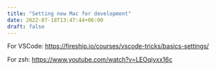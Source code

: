 ```yaml
---
title: "Setting new Mac for development"
date: 2022-07-18T13:47:44+06:00
draft: false
---
```


For VSCode: https://fireship.io/courses/vscode-tricks/basics-settings/

For zsh: https://www.youtube.com/watch?v=LEOqiyxx16c

